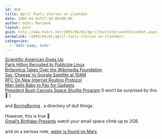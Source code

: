 ```yaml
---
id: 450
title: April Fools stories on slashdot
date: 2005-04-01T17:50:08+00:00
author: Hibri Marzook
layout: post
guid: http://www.hibri.net/2005/04/01/AprilFoolsStoriesOnSlashdot.aspx
permalink: /2005/04/01/april-fools-stories-on-slashdot/
categories:
  - 'Odds &amp; Sods'
---
```

<DIV>
  <A href="http://science.slashdot.org/article.pl?sid=05/04/01/1359201&tid=99&tid=14">Scientific American Gives Up</A>
</DIV>


  


<DIV>
  <A href="http://linux.slashdot.org/article.pl?sid=05/04/01/141218&tid=163&tid=106">Paris Hilton Recruited to Publicize Linux</A>
</DIV>


  


<DIV>
  <A href="http://slashdot.org/article.pl?sid=05/04/01/1353234&tid=95">Britannica Takes Over the Wikimedia Foundation</A>
</DIV>


  


<DIV>
  <A href="http://slashdot.org/article.pl?sid=05/03/31/2113253&tid=217">Say &#8216;Cheese&#8217; to Google Satellite at 10AM</A>
</DIV>


  


<DIV>
  <A href="http://it.slashdot.org/article.pl?sid=05/04/01/1253244&tid=95&tid=158&tid=218">RFC On New Internet Routing Protocol</A>
</DIV>


  


<DIV>
  <A href="http://slashdot.org/article.pl?sid=05/03/31/2116249&tid=126">Man Sells Baby to Pay for Gadgets</A>
</DIV>


  


<DIV>
  <A href="http://science.slashdot.org/article.pl?sid=05/04/01/173252&tid=160">President Bush Cancels Space Shuttle Program</A>&nbsp;<SPAN class=012444217-01042005>(I won&#8217;t be surprised by this 🙂 )</SPAN>
</DIV>


  


<DIV>
  <SPAN class=012444217-01042005></SPAN>&nbsp;
</DIV>


  


<DIV>
  <SPAN class=012444217-01042005>and <A href="http://www.boringboring.org/">BoringBoring</A> , a directory of dull things.</SPAN>
</DIV>


  


<DIV>
  <SPAN class=012444217-01042005></SPAN>&nbsp;
</DIV>


  


<DIV>
  <SPAN class=012444217-01042005>However, this is true 🙂</SPAN>
</DIV>


  


<DIV>
  <SPAN class=012444217-01042005><A href="http://slashdot.org/article.pl?sid=05/04/01/145241&tid=217">Gmail&#8217;s Birthday Presents</A>&nbsp;watch your email space climb up to 2GB.</SPAN>
</DIV>


  


<DIV>
  <SPAN class=012444217-01042005></SPAN>&nbsp;
</DIV>


  


<DIV>
  <SPAN class=012444217-01042005>and on a serious note, <A href="http://antwrp.gsfc.nasa.gov/apod/ap050401.html" target=_new>water is found on Mars</A></SPAN>
</DIV>